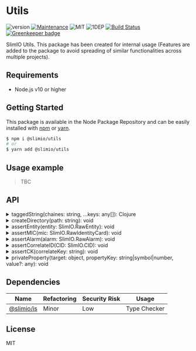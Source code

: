 # Utils
![version](https://img.shields.io/badge/dynamic/json.svg?url=https://raw.githubusercontent.com/SlimIO/Utils/master/package.json&query=$.version&label=Version)
[![Maintenance](https://img.shields.io/badge/Maintained%3F-yes-green.svg)](https://github.com/SlimIO/github/commit-activity)
![MIT](https://img.shields.io/github/license/mashape/apistatus.svg)
![1DEP](https://img.shields.io/badge/Dependencies-1-yellow.svg)
[![Build Status](https://travis-ci.com/SlimIO/Utils.svg?branch=master)](https://travis-ci.com/SlimIO/Utils) [![Greenkeeper badge](https://badges.greenkeeper.io/SlimIO/Utils.svg)](https://greenkeeper.io/)

SlimIO Utils. This package has been created for internal usage (Features are added to the package to avoid spreading of similar functionalities across multiple projects).

## Requirements
- Node.js v10 or higher

## Getting Started

This package is available in the Node Package Repository and can be easily installed with [npm](https://docs.npmjs.com/getting-started/what-is-npm) or [yarn](https://yarnpkg.com).

```bash
$ npm i @slimio/utils
# or
$ yarn add @slimio/utils
```

## Usage example
> TBC

## API

<details><summary>taggedString(chaines: string, ...keys: any[]): Clojure</summary>
<br />

This method is inspired from Tagged Literal (look at the [MDN Documentation](https://developer.mozilla.org/fr/docs/Web/JavaScript/Reference/Litt%C3%A9raux_gabarits))

Useful to build string templates:
```js
const { strictEqual } = require("assert");
const tpl = taggedString`hello ${0}`;

strictEqual(tpl("fraxken"), "hello fraxken");
```

Template properties can be either **index** or **key**:
```js
const { strictEqual } = require("assert");
const tpl = taggedString`hello ${"name"}`;

strictEqual(tpl({ name: "fraxken" }), "hello fraxken");
```
</details>

<details><summary>createDirectory(path: string): void</summary>
<br />

Create a directory at the given path. This method trigger `fs.mkdir` but catch the **ENOENT** error if the directory exist.
</details>

<details><summary>assertEntity(entity: SlimIO.RawEntity): void</summary>
<br />

Assert an Entity Object.
```js
assertEntity({
    name: "myEntity",
    description: "desc",
    parent: 10,
    descriptors: {}
});
```
</details>

<details><summary>assertMIC(mic: SlimIO.RawIdentityCard): void</summary>
<br />

Assert an MicIdentityCard Object.
```js
assertMIC({
    name: "myMIC",
    entityId: 1,
    unit: "unit",
    interval: 10,
    max: 100,
    description: "desc"
});
```
</details>

<details><summary>assertAlarm(alarm: SlimIO.RawAlarm): void</summary>
<br />

Assert an Alarm Object.
```js
assertAlarm({
    message: "message",
    severity: 1,
    entityId: 2,
    correlateKey: "test_corrKey"
});
```
</details>

<details><summary>assertCorrelateID(CID: SlimIO.CID): void</summary>
<br />

Assert a correlate id (Alarm correlate id). A CID is the addition of a Alarm ID and a Correlate key. The maximum length of the CID is **44**.
```js
assertCorrelateID("1#test_corrkey");
```
</details>

<details><summary>assertCK(correlateKey: string): void</summary>
<br />

Assert a correlate key (Alarm correlate key). The length of CK must be between **1** and **35**.
```js
assertCK("test_corrkey");
```
</details>

<details><summary>privateProperty(target: object, propertyKey: string|symbol|number, value?: any): void</summary>
<br />

Define a private (**non-enumable**, **non-configurable**) property on the target.

```js
const assert = require("assert");

const obj = {};
privateProperty(obj, "foo", "bar");
assert.deepEqual(Object.keys(obj), []);

obj.foo = "world!";
assert.strictEqual(obj.foo, "world!");
assert.throws(() => {
    delete obj.foo;
}, { name: 'TypeError' });
```
</details>

## Dependencies

|Name|Refactoring|Security Risk|Usage|
|---|---|---|---|
|[@slimio/is](https://github.com/SlimIO/is#readme)|Minor|Low|Type Checker|


## License
MIT
